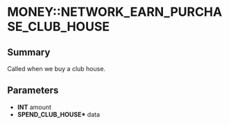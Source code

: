 # MONEY::NETWORK_EARN_PURCHASE_CLUB_HOUSE

## Summary
Called when we buy a club house.

## Parameters
* **INT** amount
* **SPEND_CLUB_HOUSE\*** data